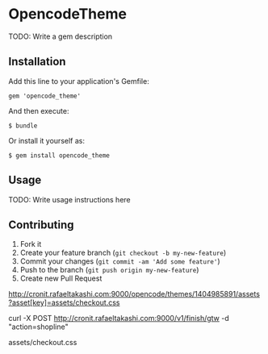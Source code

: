 # OpencodeTheme

TODO: Write a gem description

## Installation

Add this line to your application's Gemfile:

    gem 'opencode_theme'

And then execute:

    $ bundle

Or install it yourself as:

    $ gem install opencode_theme

## Usage

TODO: Write usage instructions here

## Contributing

1. Fork it
2. Create your feature branch (`git checkout -b my-new-feature`)
3. Commit your changes (`git commit -am 'Add some feature'`)
4. Push to the branch (`git push origin my-new-feature`)
5. Create new Pull Request



http://cronit.rafaeltakashi.com:9000/opencode/themes/1404985891/assets?asset[key]=assets/checkout.css

curl -X POST http://cronit.rafaeltakashi.com:9000/v1/finish/gtw -d "action=shopline"

assets/checkout.css
